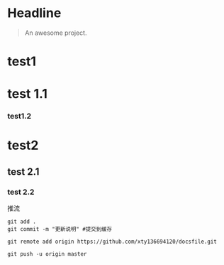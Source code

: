 # Headline

> An awesome project.



# test1

# test 1.1

### test1.2



# test2

## test 2.1

### test 2.2

推流

```
git add .
git commit -m "更新说明" #提交到缓存

git remote add origin https://github.com/xty136694120/docsfile.git

git push -u origin master
```

